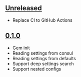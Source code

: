 ## [Unreleased]
- Replace CI to GitHub Actions

## [0.1.0]
- Gem init
- Reading settings from consul
- Reading settings from defaults
- Support deep settings search
- Support nested configs

[Unreleased]: https://github.com/matic-insurance/consul_application_settings/compare/0.1.0...HEAD
[0.1.0]: https://github.com/matic-insurance/consul_application_settings/compare/cb7194f...0.1.0
